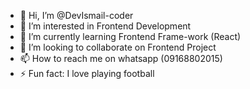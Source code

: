 - 👋 Hi, I’m @DevIsmail-coder
- 👀 I’m interested in Frontend Development 
- 🌱 I’m currently learning Frontend Frame-work (React)
- 💞️ I’m looking to collaborate on Frontend Project
- 📫 How to reach me on whatsapp (09168802015)
- ⚡ Fun fact: I love playing football

<!---
DevIsmail-coder/DevIsmail-coder is a ✨ special ✨ repository because its `README.md` (this file) appears on your GitHub profile.
You can click the Preview link to take a look at your changes.
--->
